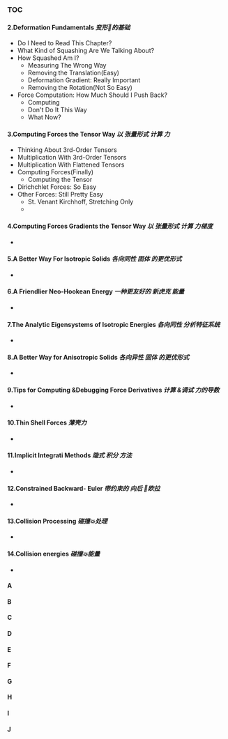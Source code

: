 ### TOC
#### **2**.Deformation Fundamentals ***变形🫠的基础***
  - Do I Need to Read This Chapter?
  - What Kind of Squashing Are We Talking About?
  - How Squashed Am I?
    - Measuring The Wrong Way
    - Removing the Translation(Easy)
    - Deformation Gradient: Really Important
    - Removing the Rotation(Not So Easy)
  - Force Computation: How Much Should I Push Back?
    - Computing
    - Don't Do It This Way
    - What Now?
#### **3**.Computing Forces the Tensor Way ***以 张量形式 计算 力***
  - Thinking About 3rd-Order Tensors
  - Multiplication With 3rd-Order Tensors
  - Multiplication With Flattened Tensors
  - Computing Forces(Finally)
    - Computing the Tensor
  - Dirichchlet Forces: So Easy
  - Other Forces: Still Pretty Easy
    - St. Venant Kirchhoff, Stretching Only
    -  
#### **4**.Computing Forces Gradients the Tensor Way ***以 张量形式 计算 力梯度***
  - 
#### **5**.A Better Way For Isotropic Solids ***各向同性 固体 的更优形式***
  - 
#### **6**.A Friendlier Neo-Hookean Energy ***一种更友好的 新虎克 能量***
  - 
#### **7**.The Analytic Eigensystems of Isotropic Energies ***各向同性 分析特征系统***
  - 
#### **8**.A Better Way for Anisotropic Solids ***各向异性 固体 的更优形式***
  - 
#### **9**.Tips for Computing &Debugging Force Derivatives ***计算 &调试 力的导数***
  -
#### **10**.Thin Shell Forces ***薄壳力***
  -
#### **11**.Implicit Integrati Methods ***隐式 积分 方法***
  - 
#### **12**.Constrained Backward- Euler ***带约束的 向后 🔄欧拉***
  -
#### **13**.Collision Processing ***碰撞💥处理***
  -
#### **14**.Collision energies ***碰撞💥能量***
  -
#### A
#### B
#### C
#### D
#### E
#### F
#### G
#### H 
#### I
#### J
